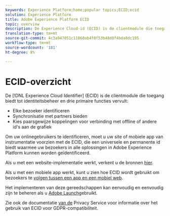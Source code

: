 ```yaml
---
keywords: Experience Platform;home;popular topics;ECID;ecid
solution: Experience Platform
title: Adobe Experience Platform ECID
topic: overview
description: De Experience Cloud-id (ECID) is de clientmodule die toegang biedt tot identiteitsbeheer en drie primaire functies verzorgt.
translation-type: tm+mt
source-git-commit: 4c3a947051c11860ab4f0f53b48d8f4bda8dc195
workflow-type: tm+mt
source-wordcount: '181'
ht-degree: 8%

---
```



# ECID-overzicht

De [!DNL Experience Cloud Identifier] (ECID) is de clientmodule die toegang biedt tot identiteitsbeheer en drie primaire functies vervult:

- Elke bezoeker identificeren
- Synchronisatie met partners bieden
- Kies paarsgewijze koppelingen voor verbinding met offline of andere id&#39;s aan de grafiek

Om uw onlinegebruikers te identificeren, moet u uw site of mobiele app van instrumentatie voorzien met de ECID, die een universele en permanente id biedt waarmee uw bezoekers in alle oplossingen in Adobe Experience Platform kunnen worden geïdentificeerd.

Als u met een website-implementatie werkt, verkent u de bronnen [hier](https://docs.adobe.com/content/help/nl-NL/id-service/using/home.html).

Als u met een mobiele app werkt, kunt u zien hoe ECID wordt gebruikt om bezoekers te [volgen tussen een app en een mobiel web](https://docs.adobe.com/content/help/en/mobile-services/ios/sdk-reference-ios/hybrid-app.html).

Het implementeren van deze gereedschappen kan eenvoudig en eenvoudig zijn te beheren als u [Adobe Launch](https://docs.adobe.com/content/help/en/launch/using/overview.html)gebruikt.

Zie ook de documentatie [van de](../privacy-service/identity-data.md) Privacy Service voor informatie over het gebruik van ECID voor GDPR-compatibiliteit.

